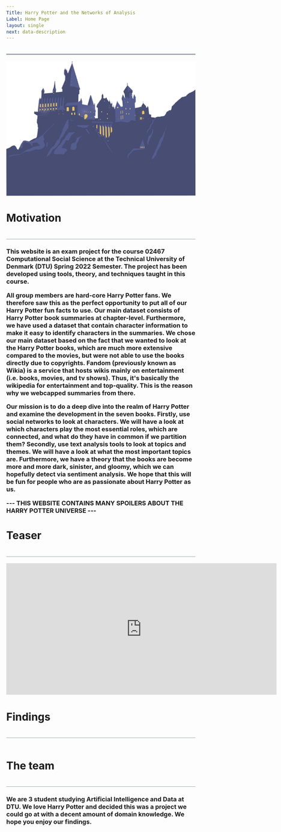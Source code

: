 ```yaml
---
Title: Harry Potter and the Networks of Analysis
Label: Home Page
layout: single
next: data-description
---
```

<head>
<style>
h1 {text-align: left; font-size:25px,font-family: Verdana, sans-serif}
h2 {text-align: left; font-size:20px,font-family: Verdana, sans-serif}
h3 {text-align: left; font-size:15px,font-family: Verdana, sans-serif}
h4 {text-align: center}
</style>

<style>
.line {
    padding-bottom: 20px;
    border-bottom: 1px solid #9CA3AF; 
}
.line1 {
    padding-bottom: 20px;
    border-bottom: 3px solid #9CA3AF; 
}
</style>

</head>

<div class="line1"></div>

<br/>

<img src="/images/HP4.png" width="700" />

<br/>

<h1>Motivation</h1>
<div class="line"></div>

<h3>
This website is an exam project for the course 02467 Computational 
Social Science at the Technical University of Denmark (DTU) Spring 2022 Semester. 
The project has been developed using tools, theory, and techniques taught in this course.
<br/>

All group members are hard-core Harry Potter fans. We therefore saw this as the perfect opportunity to put all of our Harry Potter fun facts to use. Our main dataset consists of Harry Potter book summaries at chapter-level. 
Furthermore, we have used a dataset that contain character information to make it easy to identify characters in the summaries. 
We chose our main dataset based on the fact that we wanted to look at the Harry Potter books, which are much more extensive compared to the movies, 
but were not able to use the books directly due to copyrights. Fandom (previously known as Wikia) is a service that hosts wikis mainly on entertainment (i.e. books, movies, and tv shows). 
Thus, it's basically the wikipedia for entertainment and top-quality. This is the reason why we webcapped summaries from there.

Our mission is to do a deep dive into the realm of Harry Potter and examine the development in the seven books. 
Firstly, use social networks to look at characters. We will have a look at which characters play the most essential roles, 
which are connected, and what do they have in common if we partition them? Secondly, use text analysis tools to look at topics and themes. 
We will have a look at what the most important topics are. Furthermore, we have a theory that the books are become more and more dark, sinister, and gloomy, 
which we can hopefully detect via sentiment analysis. We hope that this will be fun for people who are as passionate about Harry Potter as us.

--- THIS WEBSITE CONTAINS MANY SPOILERS ABOUT THE HARRY POTTER UNIVERSE ---

</h3>

<h1>Teaser</h1>
<div class="line"></div>
<br>
<iframe width="720" height="350" src="https://www.youtube.com/embed/p-y_L1RaA-w" title="YouTube video player" frameborder="0" allow="accelerometer; autoplay; clipboard-write; encrypted-media; gyroscope; picture-in-picture" allowfullscreen></iframe>

<h1>Findings</h1>
<div class="line"></div>

<br>

<h1>The team</h1>

<div class="line"></div>

<h3>
We are 3 student studying Artificial Intelligence and Data at DTU. We love Harry Potter and decided this was a project we could go at with a decent amount of domain knowledge. We hope you enjoy our findings.
</h3>
